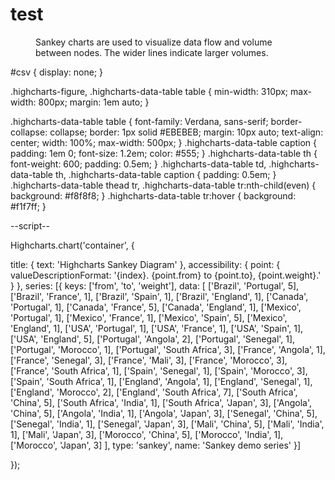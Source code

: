 # test

<script src="https://code.highcharts.com/highcharts.js"></script>
<script src="https://code.highcharts.com/modules/sankey.js"></script>
<script src="https://code.highcharts.com/modules/exporting.js"></script>
<script src="https://code.highcharts.com/modules/export-data.js"></script>
<script src="https://code.highcharts.com/modules/accessibility.js"></script>

<figure class="highcharts-figure">
  <div id="container"></div>
  <p class="highcharts-description">
    Sankey charts are used to visualize data flow and volume
    between nodes. The wider lines indicate larger volumes.
  </p>
</figure>


#csv {
	display: none;
}

.highcharts-figure, .highcharts-data-table table {
  min-width: 310px;
  max-width: 800px;
  margin: 1em auto;
}

.highcharts-data-table table {
	font-family: Verdana, sans-serif;
	border-collapse: collapse;
	border: 1px solid #EBEBEB;
	margin: 10px auto;
	text-align: center;
	width: 100%;
	max-width: 500px;
}
.highcharts-data-table caption {
  padding: 1em 0;
  font-size: 1.2em;
  color: #555;
}
.highcharts-data-table th {
	font-weight: 600;
  padding: 0.5em;
}
.highcharts-data-table td, .highcharts-data-table th, .highcharts-data-table caption {
  padding: 0.5em;
}
.highcharts-data-table thead tr, .highcharts-data-table tr:nth-child(even) {
  background: #f8f8f8;
}
.highcharts-data-table tr:hover {
  background: #f1f7ff;
}


--script--


Highcharts.chart('container', {

  title: {
    text: 'Highcharts Sankey Diagram'
  },
  accessibility: {
    point: {
      valueDescriptionFormat: '{index}. {point.from} to {point.to}, {point.weight}.'
    }
  },
  series: [{
    keys: ['from', 'to', 'weight'],
    data: [
      ['Brazil', 'Portugal', 5],
      ['Brazil', 'France', 1],
      ['Brazil', 'Spain', 1],
      ['Brazil', 'England', 1],
      ['Canada', 'Portugal', 1],
      ['Canada', 'France', 5],
      ['Canada', 'England', 1],
      ['Mexico', 'Portugal', 1],
      ['Mexico', 'France', 1],
      ['Mexico', 'Spain', 5],
      ['Mexico', 'England', 1],
      ['USA', 'Portugal', 1],
      ['USA', 'France', 1],
      ['USA', 'Spain', 1],
      ['USA', 'England', 5],
      ['Portugal', 'Angola', 2],
      ['Portugal', 'Senegal', 1],
      ['Portugal', 'Morocco', 1],
      ['Portugal', 'South Africa', 3],
      ['France', 'Angola', 1],
      ['France', 'Senegal', 3],
      ['France', 'Mali', 3],
      ['France', 'Morocco', 3],
      ['France', 'South Africa', 1],
      ['Spain', 'Senegal', 1],
      ['Spain', 'Morocco', 3],
      ['Spain', 'South Africa', 1],
      ['England', 'Angola', 1],
      ['England', 'Senegal', 1],
      ['England', 'Morocco', 2],
      ['England', 'South Africa', 7],
      ['South Africa', 'China', 5],
      ['South Africa', 'India', 1],
      ['South Africa', 'Japan', 3],
      ['Angola', 'China', 5],
      ['Angola', 'India', 1],
      ['Angola', 'Japan', 3],
      ['Senegal', 'China', 5],
      ['Senegal', 'India', 1],
      ['Senegal', 'Japan', 3],
      ['Mali', 'China', 5],
      ['Mali', 'India', 1],
      ['Mali', 'Japan', 3],
      ['Morocco', 'China', 5],
      ['Morocco', 'India', 1],
      ['Morocco', 'Japan', 3]
    ],
    type: 'sankey',
    name: 'Sankey demo series'
  }]

});



